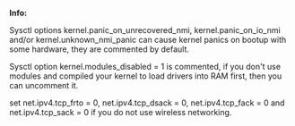 **Info:**

Sysctl options kernel.panic_on_unrecovered_nmi, kernel.panic_on_io_nmi and/or kernel.unknown_nmi_panic can cause kernel panics on bootup with some hardware, they are commented by default.

Sysctl option kernel.modules_disabled = 1 is commented, if you don't use modules and compiled your kernel to load drivers into RAM first, then you can uncomment it.

set net.ipv4.tcp_frto = 0, net.ipv4.tcp_dsack = 0, net.ipv4.tcp_fack = 0 and net.ipv4.tcp_sack = 0 if you do not use wireless networking.
